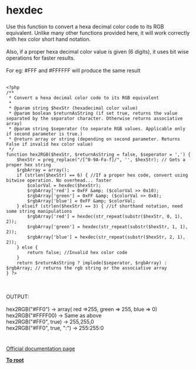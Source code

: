 # hexdec



Use this function to convert a hexa decimal color code to its RGB equivalent. Unlike many other functions provided here, it will work correctly with hex color short hand notation.<br><br>Also, if a proper hexa decimal color value is given (6 digits), it uses bit wise operations for faster results.<br><br>For eg: #FFF and #FFFFFF will produce the same result<br><br>

```
<?php
/**
 * Convert a hexa decimal color code to its RGB equivalent
 *
 * @param string $hexStr (hexadecimal color value)
 * @param boolean $returnAsString (if set true, returns the value separated by the separator character. Otherwise returns associative array)
 * @param string $seperator (to separate RGB values. Applicable only if second parameter is true.)
 * @return array or string (depending on second parameter. Returns False if invalid hex color value)
 */                                                                                                 
function hex2RGB($hexStr, $returnAsString = false, $seperator = ',') {
    $hexStr = preg_replace("/[^0-9A-Fa-f]/", '', $hexStr); // Gets a proper hex string
    $rgbArray = array();
    if (strlen($hexStr) == 6) { //If a proper hex code, convert using bitwise operation. No overhead... faster
        $colorVal = hexdec($hexStr);
        $rgbArray['red'] = 0xFF &amp; ($colorVal >> 0x10);
        $rgbArray['green'] = 0xFF &amp; ($colorVal >> 0x8);
        $rgbArray['blue'] = 0xFF &amp; $colorVal;
    } elseif (strlen($hexStr) == 3) { //if shorthand notation, need some string manipulations
        $rgbArray['red'] = hexdec(str_repeat(substr($hexStr, 0, 1), 2));
        $rgbArray['green'] = hexdec(str_repeat(substr($hexStr, 1, 1), 2));
        $rgbArray['blue'] = hexdec(str_repeat(substr($hexStr, 2, 1), 2));
    } else {
        return false; //Invalid hex color code
    }
    return $returnAsString ? implode($seperator, $rgbArray) : $rgbArray; // returns the rgb string or the associative array
} ?>
```
<br><br>OUTPUT:<br><br>hex2RGB("#FF0") -&gt; array( red =&gt;255, green =&gt; 255, blue =&gt; 0)<br>hex2RGB("#FFFF00) -&gt; Same as above<br>hex2RGB("#FF0", true) -&gt; 255,255,0<br>hex2RGB("#FF0", true, ":") -&gt; 255:255:0  

#

[Official documentation page](https://www.php.net/manual/en/function.hexdec.php)

**[To root](/README.md)**